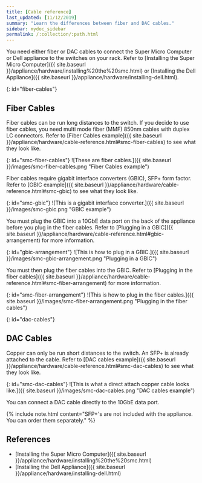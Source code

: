 ```yaml
---
title: [Cable reference]
last_updated: [11/12/2019]
summary: "Learn the differences between fiber and DAC cables."
sidebar: mydoc_sidebar
permalink: /:collection/:path.html
---
```


You need either fiber or DAC cables to connect the Super Micro Computer or Dell appliance to the switches on your rack. Refer to [Installing the Super Micro Computer]({{ site.baseurl }}/appliance/hardware/installing%20the%20smc.html) or [Installing the Dell Appliance]({{ site.baseurl }}/appliance/hardware/installing-dell.html).

{: id="fiber-cables"}
## Fiber Cables
Fiber cables can be run long distances to the switch. If you decide to use fiber cables, you need multi mode fiber (MMF) 850nm cables with duplex LC connectors. Refer to [Fiber Cables example]({{ site.baseurl }}/appliance/hardware/cable-reference.html#smc-fiber-cables) to see what they look like.

{: id="smc-fiber-cables"}
![These are fiber cables.]({{ site.baseurl }}/images/smc-fiber-cables.png "Fiber Cables example")

Fiber cables require gigabit interface converters (GBIC), SFP+ form factor. Refer to [GBIC example]({{ site.baseurl }}/appliance/hardware/cable-reference.html#smc-gbic) to see what they look like.

{: id="smc-gbic"}
![This is a gigabit interface converter.]({{ site.baseurl }}/images/smc-gbic.png "GBIC example")

You must plug the GBIC into a 10GbE data port on the back of the appliance before you plug in the fiber cables. Refer to [Plugging in a GBIC]({{ site.baseurl }}/appliance/hardware/cable-reference.html#gbic-arrangement) for more information.

{: id="gbic-arrangement"}
![This is how to plug in a GBIC.]({{ site.baseurl }}/images/smc-gbic-arrangement.png "Plugging in a GBIC")

You must then plug the fiber cables into the GBIC. Refer to [Plugging in the fiber cables]({{ site.baseurl }}/appliance/hardware/cable-reference.html#smc-fiber-arrangement) for more information.

{: id="smc-fiber-arrangement"}
![This is how to plug in the fiber cables.]({{ site.baseurl }}/images/smc-fiber-arrangement.png "Plugging in the fiber cables")

{: id="dac-cables"}
## DAC Cables
Copper can only be run short distances to the switch. An SFP+ is already attached to the cable. Refer to [DAC cables example]({{ site.baseurl }}/appliance/hardware/cable-reference.html#smc-dac-cables) to see what they look like.

{: id="smc-dac-cables"}
![This is what a direct attach copper cable looks like.]({{ site.baseurl }}/images/smc-dac-cables.png "DAC cables example")

You can connect a DAC cable directly to the 10GbE data port.

{% include note.html content="SFP+'s are not included with the appliance. You can order them separately." %}

## References
* [Installing the Super Micro Computer]({{ site.baseurl }}/appliance/hardware/installing%20the%20smc.html)
* [Installing the Dell Appliance]({{ site.baseurl }}/appliance/hardware/installing-dell.html)

